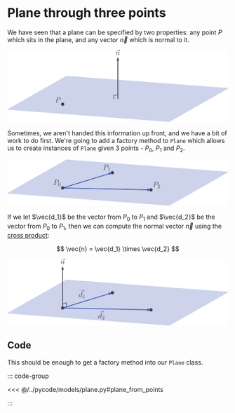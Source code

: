 # Plane through three points

We have seen that a plane can be specified by two properties: any point $P$
which sits in the plane, and any vector $\vec{n}$ which is normal to it.

![](../../images/basic-plane-n.svg)

Sometimes, we aren't handed this information up front, and we have a bit of work
to do first. We're going to add a factory method to `Plane` which allows us to
create instances of `Plane` given $3$ points - $P_0$, $P_1$ and $P_2$.

![](../../images/plane-3-points.svg)

If we let $\vec{d_1}$ be the vector from $P_0$ to $P_1$ and $\vec{d_2}$ be the
vector from $P_0$ to $P_1$, then we can compute the normal vector $\vec{n}$
using the [cross product](./cross-product):

$$
\vec{n} = \vec{d_1} \times \vec{d_2}
$$

![](../../images/plane-3-points-n.svg)

## Code

This should be enough to get a factory method into our `Plane` class.

::: code-group

<<< @/../pycode/models/plane.py#plane_from_points

:::
